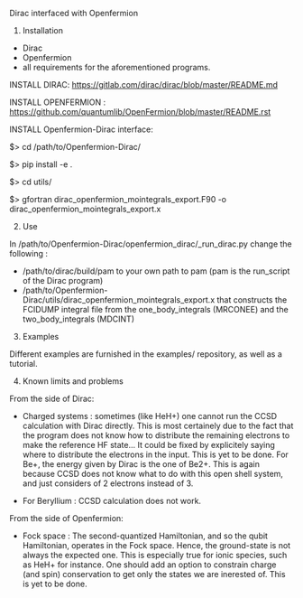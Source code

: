 Dirac interfaced with Openfermion

1) Installation

- Dirac 
- Openfermion
- all requirements for the aforementioned programs.

INSTALL DIRAC: https://gitlab.com/dirac/dirac/blob/master/README.md

INSTALL OPENFERMION : https://github.com/quantumlib/OpenFermion/blob/master/README.rst 



INSTALL Openfermion-Dirac interface:

$> cd /path/to/Openfermion-Dirac/

$> pip install -e .

$> cd utils/

$> gfortran dirac_openfermion_mointegrals_export.F90 -o dirac_openfermion_mointegrals_export.x

2) Use

In /path/to/Openfermion-Dirac/openfermion_dirac/_run_dirac.py change the following :
- /path/to/dirac/build/pam to your own path to pam (pam is the run_script of the Dirac program)
- /path/to/Openfermion-Dirac/utils/dirac_openfermion_mointegrals_export.x
  that constructs the FCIDUMP integral file from the one_body_integrals (MRCONEE) and the two_body_integrals (MDCINT)

3) Examples

Different examples are furnished in the examples/ repository, as well as a tutorial.

4) Known limits and problems

From the side of Dirac: 
- Charged systems : sometimes (like HeH+) one cannot run the CCSD calculation with Dirac directly.
                  This is most certainely due to the fact that the program does not know how to
                  distribute the remaining electrons to make the reference HF state...
                  It could be fixed by explicitely saying where to distribute the electrons in
                  the input. This is yet to be done.
                  For Be+, the energy given by Dirac is the one of Be2+. This is again because
                  CCSD does not know what to do with this open shell system, and just considers
                  of 2 electrons instead of 3.

- For Beryllium : CCSD calculation does not work.

From the side of Openfermion:
- Fock space :  The second-quantized Hamiltonian, and so the qubit Hamiltonian,
              operates in the Fock space. Hence, the ground-state is not
              always the expected one. This is especially true for ionic species, 
              such as HeH+ for instance. One should add an option to constrain charge 
              (and spin) conservation to get only the states we are inerested of. 
              This is yet to be done.
